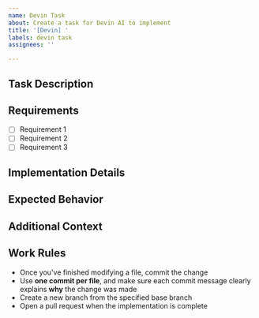 ```yaml
---
name: Devin Task
about: Create a task for Devin AI to implement
title: '[Devin] '
labels: devin task
assignees: ''

---
```


## Task Description
<!-- Provide a clear and concise description of what you want Devin to implement -->

## Requirements
<!-- List the specific requirements for this task -->
- [ ] Requirement 1
- [ ] Requirement 2
- [ ] Requirement 3

## Implementation Details
<!-- Provide any specific implementation details or constraints -->

## Expected Behavior
<!-- Describe what you expect to happen when the implementation is complete -->

## Additional Context
<!-- Add any other context, references, or screenshots about the task here -->

## Work Rules
<!-- Rules for Devin to follow when implementing this task -->
- Once you've finished modifying a file, commit the change
- Use **one commit per file**, and make sure each commit message clearly explains **why** the change was made
- Create a new branch from the specified base branch
- Open a pull request when the implementation is complete

